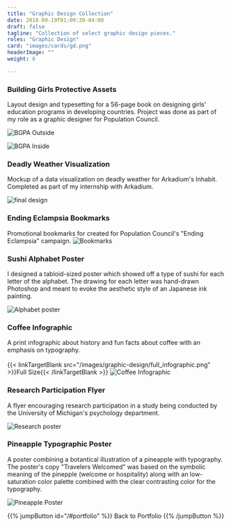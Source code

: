 ```yaml
---
title: "Graphic Design Collection"
date: 2018-09-19T01:09:20-04:00
draft: false
tagline: "Collection of select graphic design pieces."
roles: "Graphic Design"
card: "images/cards/gd.png"
headerImage: ""
weight: 8

---
```


### Building Girls Protective Assets

Layout design and typesetting for a 56-page book on designing girls' education programs in developing countries. Project was done as part of my role as a graphic designer for Population Council.

![BGPA Outside](/images/graphic-design/bgpa-outside.png)

![BGPA Inside](/images/graphic-design/bgpa-inside.png)

### Deadly Weather Visualization
Mockup of a data visualization on deadly weather for Arkadium's Inhabit. Completed as part of my internship with Arkadium.

![final design](/images/project-assets/ark-finaldesign.png)


### Ending Eclampsia Bookmarks

Promotional bookmarks for created for Population Council's "Ending Eclampsia" campaign.
![Bookmarks](/images/graphic-design/bookmarks.jpg)


### Sushi Alphabet Poster

 I designed a tabloid-sized poster which showed off a type of sushi for each letter of the alphabet. The drawing for each letter was hand-drawn Photoshop and meant to evoke the aesthetic style of an Japanese ink painting.

![Alphabet poster](/images/graphic-design/alpha_poster.jpg)


### Coffee Infographic

A print infographic about history and fun facts about coffee with an emphasis on typography.
<br><br>
{{< linkTargetBlank src="/images/graphic-design/full_infographic.png" >}}Full Size{{< /linkTargetBlank >}}
![Coffee Infographic](/images/graphic-design/infographic-split.png)

### Research Participation Flyer

A flyer encouraging research participation in a study being conducted by the University of Michigan's psychology department.

![Research poster](/images/graphic-design/obesity_poster.png)

### Pineapple Typographic Poster

A poster combining a botantical illustration of a pineapple with typography. The poster's copy "Travelers Welcomed" was based on the symbolic meaning of the pinepple (welcome or hospitality) along with an low-saturation color palette combined with the clear contrasting color for the typography.

![Pineapple Poster](/images/graphic-design/pineapple.jpg)

{{% jumpButton id="/#portfolio" %}} Back to Portfolio {{% /jumpButton %}}